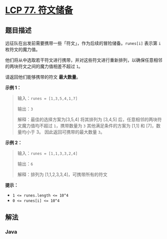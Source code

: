 # [LCP 77. 符文储备](https://leetcode.cn/problems/W2ZX4X)

## 题目描述

<!-- 这里写题目描述 -->

远征队在出发前需要携带一些「符文」，作为后续的冒险储备。`runes[i]` 表示第 `i` 枚符文的魔力值。

他们将从中选取若干符文进行携带，并对这些符文进行重新排列，以确保任意相邻的两块符文之间的魔力值相差不超过 `1`。

请返回他们能够携带的符文 **最大数量**。

**示例 1：**

> 输入：`runes = [1,3,5,4,1,7]`
>
> 输出：`3`
>
> 解释：最佳的选择方案为[3,5,4]
> 将其排列为 [3,4,5] 后，任意相邻的两块符文魔力值均不超过 `1`，携带数量为 `3`
> 其他满足条件的方案为 [1,1] 和 [7]，数量均小于 3。
> 因此返回可携带的最大数量 `3`。

**示例 2：**

> 输入：`runes = [1,1,3,3,2,4]`
>
> 输出：`6`
>
> 解释：排列为 [1,1,2,3,3,4]，可携带所有的符文

**提示：**

-   `1 <= runes.length <= 10^4`
-   `0 <= runes[i] <= 10^4`

## 解法

### **Java**

```java

```
